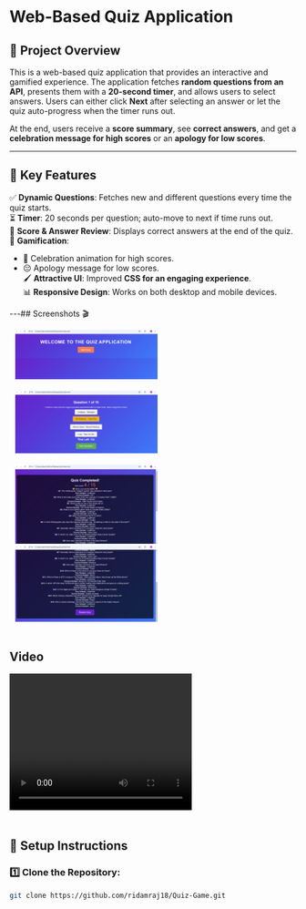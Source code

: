 # Web-Based Quiz Application

## 🚀 Project Overview

This is a web-based quiz application that provides an interactive and gamified experience. The application fetches **random questions from an API**, presents them with a **20-second timer**, and allows users to select answers. Users can either click **Next** after selecting an answer or let the quiz auto-progress when the timer runs out.  

At the end, users receive a **score summary**, see **correct answers**, and get a **celebration message for high scores** or an **apology for low scores**.  

---

## 🎯 Key Features

✅ **Dynamic Questions**: Fetches new and different questions every time the quiz starts.  
⏳ **Timer**: 20 seconds per question; auto-move to next if time runs out.  
🎯 **Score & Answer Review**: Displays correct answers at the end of the quiz.  
🎉 **Gamification**:  
   - 🎊 Celebration animation for high scores.  
   - 😔 Apology message for low scores.  
🖌️ **Attractive UI**: Improved **CSS for an engaging experience**.  
📊 **Responsive Design**: Works on both desktop and mobile devices.  

---## Screenshots 🎬
<div >
    <img src='./Screenshot 2025-01-31 180107.png' width='250' hspace="10"/>
</div>
<br />
<div>
    <img src='./Screenshot 2025-01-31 180126.png' width='250' hspace="10"/>
</div>
<br />
<div>
    <img src='./Screenshot 2025-01-31 180258.png' width='250' hspace="10"/>
</div>
<div >
    <img src='./Screenshot 2025-01-31 180338.png' width='250' hspace="10"/>
</div>
<br />

## Video
 <div>
    <video width="320" height="240" controls>
        <source src="./quiz edit.mp4" type="video/mp4">
        Your browser does not support the video tag.
    </video>
</div>
<br />

## 📌 Setup Instructions

### 1️⃣ Clone the Repository:
```bash
git clone https://github.com/ridamraj18/Quiz-Game.git
